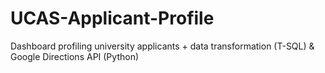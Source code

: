 # UCAS-Applicant-Profile
Dashboard profiling university applicants + data transformation (T-SQL) &amp; Google Directions API (Python)
